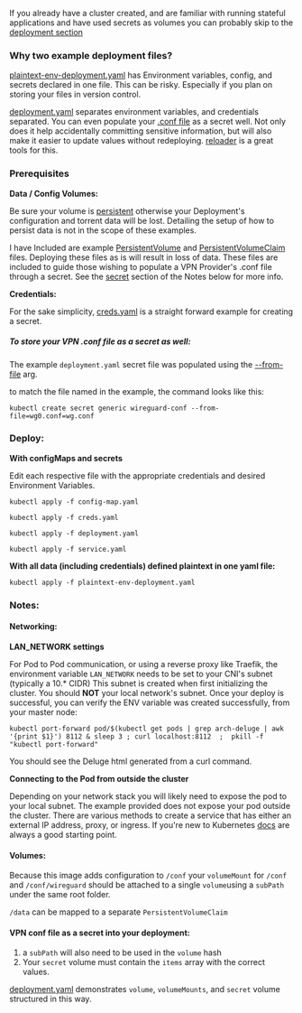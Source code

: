 If you already have a cluster created, and are familiar with running stateful applications and have used secrets as volumes you can probably skip to 
the [deployment section](#Deploy:)

### Why two example deployment files?
[plaintext-env-deployment.yaml](plaintext-env-deployment.yaml) has Environment variables, config, and secrets declared in one file.
This can be risky. Especially if you plan on storing your files in version control.


[deployment.yaml](deployment.yaml) separates environment variables, and credentials separated. You can even populate your 
[.conf file](#to-store-your-vpn-conf-file-as-a-secret-as-well) as a secret well. Not only does it help accidentally 
committing sensitive information, but will also make it easier to update values without redeploying. 
[reloader](https://github.com/stakater/Reloader) is a great tools for this. 

### Prerequisites

**Data / Config Volumes:**

Be sure your volume is [persistent](https://kubernetes.io/docs/concepts/storage/persistent-volumes/) 
otherwise your Deployment's configuration and torrent data will be lost.
Detailing the setup of how to persist data is not in the scope of these examples. 

I have Included are example [PersistentVolume](persistant-volume.yaml) and [PersistentVolumeClaim](pvc.yaml) files.
Deploying these files as is will result in loss of data.
These files are included to guide those wishing to populate a VPN Provider's .conf file through a secret. See the 
[secret](#vpn-conf-file-as-a-secret-into-your-deployment) section of the Notes below for more info.


**Credentials:**

For the sake simplicity, [creds.yaml](creds.yaml) is a straight forward example for creating a secret.

##### To store your VPN .conf file as a secret as well:

The example `deployment.yaml` secret file was populated using the
[--from-file](https://kubernetes.io/docs/tasks/inject-data-application/distribute-credentials-secure/#create-a-secret-directly-with-kubectl) arg.

to match the file named in the example, the command looks like this:

`kubectl create secret generic wireguard-conf --from-file=wg0.conf=wg.conf`

### Deploy:
**With configMaps and secrets**

Edit each respective file with the appropriate credentials and desired Environment Variables.

`kubectl apply -f config-map.yaml`

`kubectl apply -f creds.yaml`

`kubectl apply -f deployment.yaml`

`kubectl apply -f service.yaml`

**With all data (including credentials) defined plaintext in one yaml file:**

`kubectl apply -f plaintext-env-deployment.yaml`


### Notes:

#### Networking:

**LAN_NETWORK settings**

For Pod to Pod communication, or using a reverse proxy like Traefik, 
the environment variable `LAN_NETWORK` needs to be set to your CNI's subnet (typically a 10.* CIDR) This subnet is 
created when first initializing the cluster. You should **NOT** your local network's subnet. Once your deploy is 
successful, you can verify the ENV variable was created successfully, from your master node:

`kubectl port-forward pod/$(kubectl get pods | grep arch-deluge | awk '{print $1}') 8112 & sleep 3 ; curl localhost:8112 
;  pkill -f "kubectl port-forward"` 

You should see the Deluge html generated from a curl command. 

**Connecting to the Pod from outside the cluster**

Depending on your network stack you will likely need to expose the pod to your local subnet. The example provided does
not expose your pod outside the cluster. There are various methods to create a service that has either an external 
IP address, proxy, or ingress. If you're new to Kubernetes 
 [docs](https://kubernetes.io/docs/tasks/administer-cluster/access-cluster-services/#ways-to-connect) are always a good
starting point. 

#### Volumes:
Because this image adds configuration to `/conf` your `volumeMount` for `/conf` and `/conf/wireguard` should be 
attached to a single `volume`using a `subPath` under the same root folder.

`/data` can be mapped to a separate `PersistentVolumeClaim` 

#### VPN conf file as a secret into your deployment:
1. a `subPath` will also need to be used in the
`volume` hash 
2. Your `secret` volume must contain the `items` array with the correct values.

[deployment.yaml](deployment.yaml) demonstrates `volume`, `volumeMounts`, and `secret` volume structured in this way.
    